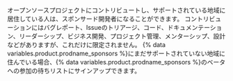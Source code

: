 オープンソースプロジェクトにコントリビュートし、サポートされている地域に居住している人は、スポンサード開発者になることができます。 コントリビューションにはバグレポート、Issueのトリアージ、コード、ドキュメンテーション、リーダーシップ、ビジネス開発、プロジェクト管理、メンターシップ、設計などがありますが、これだけに限定されません。 {% data variables.product.prodname_sponsors %}にまだサポートされていない地域に住んでいる場合、{% data variables.product.prodname_sponsors %}のベータへの参加の待ちリストにサインアップできます。
